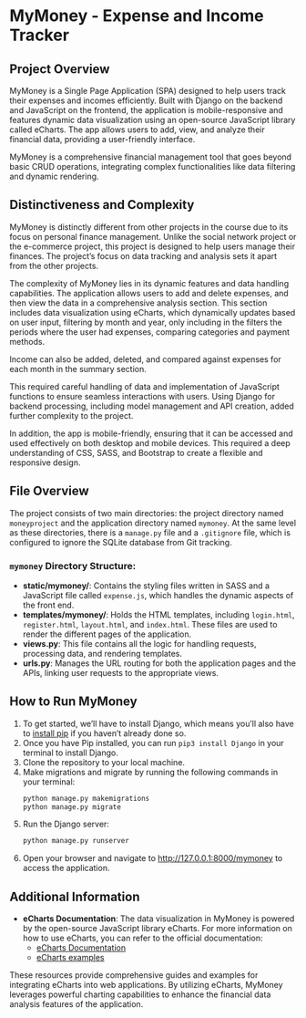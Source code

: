 # MyMoney - Expense and Income Tracker

## Project Overview

MyMoney is a Single Page Application (SPA) designed to help users track their expenses and incomes efficiently. Built with Django on the backend and JavaScript on the frontend, the application is mobile-responsive and features dynamic data visualization using an open-source JavaScript library called eCharts. The app allows users to add, view, and analyze their financial data, providing a user-friendly interface.

MyMoney is a comprehensive financial management tool that goes beyond basic CRUD operations, integrating complex functionalities like data filtering and dynamic rendering.

## Distinctiveness and Complexity

MyMoney is distinctly different from other projects in the course due to its focus on personal finance management. Unlike the social network project or the e-commerce project, this project is designed to help users manage their finances. The project’s focus on data tracking and analysis sets it apart from the other projects.

The complexity of MyMoney lies in its dynamic features and data handling capabilities. The application allows users to add and delete expenses, and then view the data in a comprehensive analysis section. This section includes data visualization using eCharts, which dynamically updates based on user input, filtering by month and year, only including in the filters the periods where the user had expenses, comparing categories and payment methods.

Income can also be added, deleted, and compared against expenses for each month in the summary section.

This required careful handling of data and implementation of JavaScript functions to ensure seamless interactions with users. Using Django for backend processing, including model management and API creation, added further complexity to the project.

In addition, the app is mobile-friendly, ensuring that it can be accessed and used effectively on both desktop and mobile devices. This required a deep understanding of CSS, SASS, and Bootstrap to create a flexible and responsive design.

## File Overview

The project consists of two main directories: the project directory named `moneyproject` and the application directory named `mymoney`. At the same level as these directories, there is a `manage.py` file and a `.gitignore` file, which is configured to ignore the SQLite database from Git tracking.

### `mymoney` Directory Structure:
- **static/mymoney/**: Contains the styling files written in SASS and a JavaScript file called `expense.js`, which handles the dynamic aspects of the front end.
- **templates/mymoney/**: Holds the HTML templates, including `login.html`, `register.html`, `layout.html`, and `index.html`. These files are used to render the different pages of the application.
- **views.py**: This file contains all the logic for handling requests, processing data, and rendering templates.
- **urls.py**: Manages the URL routing for both the application pages and the APIs, linking user requests to the appropriate views.

## How to Run MyMoney

1. To get started, we’ll have to install Django, which means you’ll also have to [install pip](https://pip.pypa.io/en/stable/installation/) if you haven’t already done so.
2. Once you have Pip installed, you can run `pip3 install Django` in your terminal to install Django.
3. Clone the repository to your local machine.
4. Make migrations and migrate by running the following commands in your terminal:
   ```bash
   python manage.py makemigrations
   python manage.py migrate
4. Run the Django server:
   ```bash
   python manage.py runserver
6. Open your browser and navigate to http://127.0.0.1:8000/mymoney to access the application.

## Additional Information

- **eCharts Documentation**: The data visualization in MyMoney is powered by the open-source JavaScript library eCharts. For more information on how to use eCharts, you can refer to the official documentation:
  - [eCharts Documentation](https://echarts.apache.org/en/option.html#title)
  - [eCharts examples](https://echarts.apache.org/examples/en/index.html)

These resources provide comprehensive guides and examples for integrating eCharts into web applications. By utilizing eCharts, MyMoney leverages powerful charting capabilities to enhance the financial data analysis features of the application.

